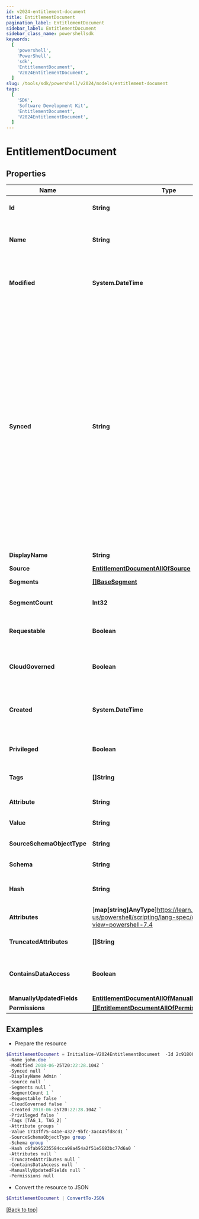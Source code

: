 ```yaml
---
id: v2024-entitlement-document
title: EntitlementDocument
pagination_label: EntitlementDocument
sidebar_label: EntitlementDocument
sidebar_class_name: powershellsdk
keywords:
  [
    'powershell',
    'PowerShell',
    'sdk',
    'EntitlementDocument',
    'V2024EntitlementDocument',
  ]
slug: /tools/sdk/powershell/v2024/models/entitlement-document
tags:
  [
    'SDK',
    'Software Development Kit',
    'EntitlementDocument',
    'V2024EntitlementDocument',
  ]
---
```


# EntitlementDocument

## Properties

| Name | Type | Description | Notes |
| --- | --- | --- | --- |
| **Id** | **String** | ID of the referenced object. | [required] |
| **Name** | **String** | The human readable name of the referenced object. | [required] |
| **Modified** | **System.DateTime** | ISO-8601 date-time referring to the time when the object was last modified. | [optional] |
| **Synced** | **String** | ISO-8601 date-time referring to the date-time when object was queued to be synced into search database for use in the search API. This date-time changes anytime there is an update to the object, which triggers a synchronization event being sent to the search database. There may be some delay between the `synced` time and the time when the updated data is actually available in the search API. | [optional] |
| **DisplayName** | **String** | Entitlement's display name. | [optional] |
| **Source** | [**EntitlementDocumentAllOfSource**](entitlement-document-all-of-source) |  | [optional] |
| **Segments** | [**[]BaseSegment**](base-segment) | Segments with the entitlement. | [optional] |
| **SegmentCount** | **Int32** | Number of segments with the role. | [optional] |
| **Requestable** | **Boolean** | Indicates whether the entitlement is requestable. | [optional] [default to $false] |
| **CloudGoverned** | **Boolean** | Indicates whether the entitlement is cloud governed. | [optional] [default to $false] |
| **Created** | **System.DateTime** | ISO-8601 date-time referring to the time when the object was created. | [optional] |
| **Privileged** | **Boolean** | Indicates whether the entitlement is privileged. | [optional] [default to $false] |
| **Tags** | **[]String** | Tags that have been applied to the object. | [optional] |
| **Attribute** | **String** | Attribute information for the entitlement. | [optional] |
| **Value** | **String** | Value of the entitlement. | [optional] |
| **SourceSchemaObjectType** | **String** | Source schema object type of the entitlement. | [optional] |
| **Schema** | **String** | Schema type of the entitlement. | [optional] |
| **Hash** | **String** | Read-only calculated hash value of an entitlement. | [optional] |
| **Attributes** | [**map[string]AnyType**]https://learn.microsoft.com/en-us/powershell/scripting/lang-spec/chapter-04?view=powershell-7.4 | Attributes of the entitlement. | [optional] |
| **TruncatedAttributes** | **[]String** | Truncated attributes of the entitlement. | [optional] |
| **ContainsDataAccess** | **Boolean** | Indicates whether the entitlement contains data access. | [optional] [default to $false] |
| **ManuallyUpdatedFields** | [**EntitlementDocumentAllOfManuallyUpdatedFields**](entitlement-document-all-of-manually-updated-fields) |  | [optional] |
| **Permissions** | [**[]EntitlementDocumentAllOfPermissions**](entitlement-document-all-of-permissions) |  | [optional] |

## Examples

- Prepare the resource

```powershell
$EntitlementDocument = Initialize-V2024EntitlementDocument  -Id 2c91808375d8e80a0175e1f88a575222 `
 -Name john.doe `
 -Modified 2018-06-25T20:22:28.104Z `
 -Synced null `
 -DisplayName Admin `
 -Source null `
 -Segments null `
 -SegmentCount 1 `
 -Requestable false `
 -CloudGoverned false `
 -Created 2018-06-25T20:22:28.104Z `
 -Privileged false `
 -Tags [TAG_1, TAG_2] `
 -Attribute groups `
 -Value 1733ff75-441e-4327-9bfc-3ac445fd8cd1 `
 -SourceSchemaObjectType group `
 -Schema group `
 -Hash c6fab95235584cca98a454a2f51e5683bc77d6a0 `
 -Attributes null `
 -TruncatedAttributes null `
 -ContainsDataAccess null `
 -ManuallyUpdatedFields null `
 -Permissions null
```

- Convert the resource to JSON

```powershell
$EntitlementDocument | ConvertTo-JSON
```

[[Back to top]](#)
